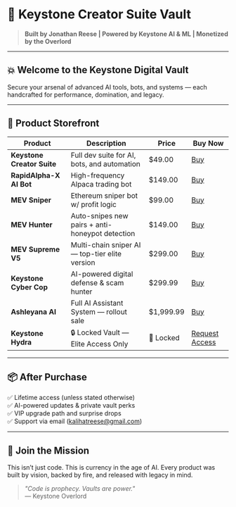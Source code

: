 # 🔱 Keystone Creator Suite Vault

> **Built by Jonathan Reese | Powered by Keystone AI & ML | Monetized by the Overlord**

---

## 💥 Welcome to the Keystone Digital Vault

Secure your arsenal of advanced AI tools, bots, and systems — each handcrafted for performance, domination, and legacy.

---

## 🧰 Product Storefront

| Product                      | Description                                      | Price     | Buy Now |
|-----------------------------|--------------------------------------------------|-----------|---------|
| **Keystone Creator Suite**  | Full dev suite for AI, bots, and automation      | $49.00    | [Buy](https://www.paypal.me/kalihatreese/49) |
| **RapidAlpha-X AI Bot**     | High-frequency Alpaca trading bot                | $149.00   | [Buy](https://www.paypal.me/kalihatreese/149) |
| **MEV Sniper**              | Ethereum sniper bot w/ profit logic              | $99.00    | [Buy](https://www.paypal.me/kalihatreese/99) |
| **MEV Hunter**              | Auto-snipes new pairs + anti-honeypot detection  | $149.00   | [Buy](https://www.paypal.me/kalihatreese/149) |
| **MEV Supreme V5**          | Multi-chain sniper AI — top-tier elite version   | $299.00   | [Buy](https://www.paypal.me/kalihatreese/299) |
| **Keystone Cyber Cop**      | AI-powered digital defense & scam hunter         | $299.99   | [Buy](https://www.paypal.me/kalihatreese/29999) |
| **Ashleyana AI**            | Full AI Assistant System — rollout sale          | $1,999.99 | [Buy](https://www.paypal.me/kalihatreese/199999) |
| **Keystone Hydra**          | 🔒 Locked Vault — Elite Access Only              | 🔐 Locked | [Request Access](mailto:kalihatreese@gmail.com?subject=Request%20Hydra%20Vault%20Access) |

---

## 📦 After Purchase

✅ Lifetime access (unless stated otherwise)  
✅ AI-powered updates & private vault perks  
✅ VIP upgrade path and surprise drops  
✅ Support via email (kalihatreese@gmail.com)

---

## 🧠 Join the Mission

This isn’t just code. This is currency in the age of AI. Every product was built by vision, backed by fire, and released with legacy in mind.

> _"Code is prophecy. Vaults are power."_  
> — Keystone Overlord

